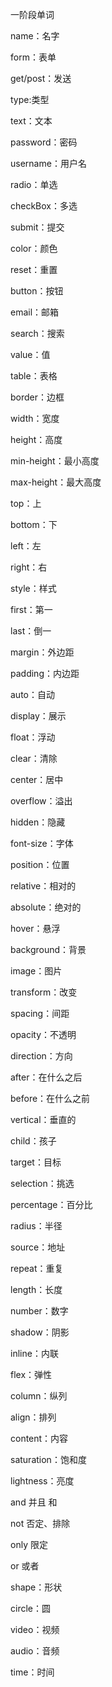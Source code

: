 一阶段单词

name：名字

form：表单

get/post：发送  

type:类型

text：文本

password：密码

username：用户名

radio：单选

checkBox：多选

submit：提交

color：颜色

reset：重置

button：按钮

email：邮箱

search：搜索

value：值

table：表格

border：边框

width：宽度

height：高度

min-height：最小高度

max-height：最大高度

top：上

bottom：下

left：左

right：右

style：样式

first：第一

last：倒一

margin：外边距

padding：内边距

auto：自动

display：展示

float：浮动

clear：清除

center：居中

overflow：溢出

hidden：隐藏

font-size：字体

position：位置

relative：相对的

absolute：绝对的

hover：悬浮

background：背景

image：图片

transform：改变

spacing：间距

opacity：不透明

direction：方向

after：在什么之后

before：在什么之前

vertical：垂直的

child：孩子

target：目标

selection：挑选

percentage：百分比

radius：半径

source：地址

repeat：重复

length：长度

number：数字

shadow：阴影

inline：内联

flex：弹性

column：纵列

align：排列

content：内容

saturation：饱和度

lightness：亮度

 and 并且 和

 not 否定、排除

 only 限定

 or 或者

shape：形状

circle：圆

video：视频

audio：音频

time：时间

